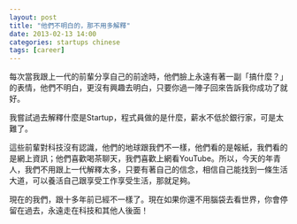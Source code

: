 ```yaml
---
layout: post
title: "他們不明白的，那不用多解釋"
date: 2013-02-13 14:00
categories: startups chinese
tags: [career]
---
```


每次當我跟上一代的前輩分享自己的前途時，他們臉上永遠有著一副「搞什麼？」的表情，他們不明白，更沒有興趣去明白，只要你過一陣子回來告訴我你成功了就好。

我嘗試過去解釋什麼是Startup，程式員做的是什麼，薪水不低於銀行家，可是太難了。

這些前輩對科技沒有認識，他們的地球跟我們不一樣，他們看的是報紙，我們看的是網上資訊；他們喜歡喝茶聊天，我們喜歡上網看YouTube。所以，今天的年青人，我們不用跟上一代解釋太多，只要有著自己的信念，相信自己能找到一條生活大道，可以養活自己跟享受工作享受生活，那就足夠。

現在的我們，跟十多年前已經不一樣了。現在如果你還不用腦袋去看世界，你會停留在過去，永遠走在科技和其他人後面！
